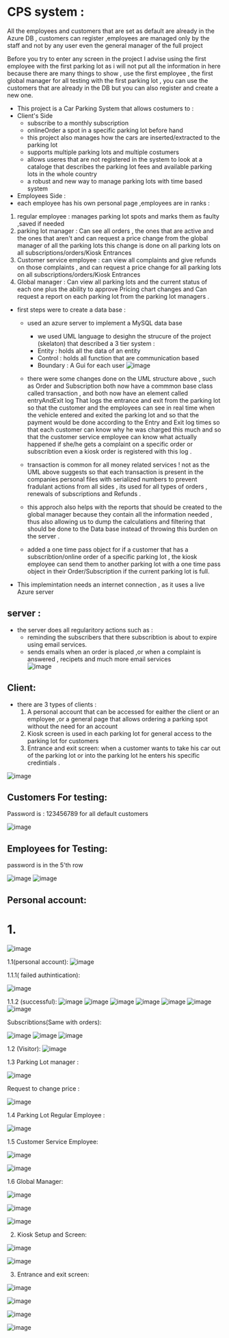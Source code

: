 # CPS system :

All the employees and customers that are set as default are already in the Azure DB , customers can register ,employees are managed only by the staff and not by any user even the general manager of the full project 

Before you try to enter any screen in the project I advise using the first employee with the first parking lot as i will not put all the information in here because there are many things to show , use the first employee , the first global manager for all testing with the first parking lot , you can use the customers that are already in the DB but you can also register and create a new one.


* This project is a Car Parking System that allows costumers to :
* Client's Side
   * subscribe to a monthly subscription
   * onlineOrder a spot in a specific parking lot before hand 
   * this project also manages how the cars are inserted/extracted to the parking lot 
   * supports multiple parking lots and multiple costumers 
   * allows useres that are not registered in the system to look at a cataloge that describes the parking lot fees and available parking lots in the whole country 
   * a robust and new way to manage parking lots with time based system 
 * Employees Side :
  * each employee has his own personal page ,employees are in ranks :
   1. regular employee : manages parking lot spots and marks them as faulty ,saved if needed 
   2. parking lot manager  : Can see all orders , the ones that are active and the ones that aren't and can request a price change from the global manager of all the parking lots this change is done on all parking lots on all subscriptions/orders/Kiosk Entrances 
   3. Customer service employee : can view all complaints and give refunds on those complaints , and can request a price change for all parking lots on all subscriptions/orders/Kiosk Entrances 
  4. Global manager : Can view all parking lots and the current status of each one plus the ability to approve Pricing chart changes and Can request a report on each parking lot from the parking lot managers .

* first steps were to create a data base :
   * used an azure server to implement a MySQL data base 
     * we used UML language to desighn the strucure of the project (skelaton) that described a 3 tier system :
      * Entity : holds all the data of an entity 
      * Control : holds all function that are communication based 
      * Boundary : A Gui for each user 
   ![image](https://github.com/AbednAboH/Car-Parking-System/assets/92520508/a3b8e905-a4df-4e91-80ac-b1d67fd35b42)

   * there were some changes done on the UML structure above , such as Order and Subscription both now have a commmon base class called transaction , and both now have an element called entryAndExit log That logs the entrance and exit from the parking lot so that the customer and the employees can see in real time when the vehicle entered and exited the parking lot and so that the payment would be done according to the Entry and Exit log times so that each customer can know why he was charged this much and so that the customer service employee can know what actually happened if she/he gets a complaint on a specific order or subscribtion even a kiosk order is registered with this log .
   
   * transaction is common for all money related services ! not as the UML above suggests so that each transaction is present in the companies personal files with serialized numbers to prevent fradulant actions from all sides , its used for all types of orders , renewals of subscriptions and Refunds .
   
   * this approch also helps with the reports that should be created to the global manager because they contain all the information needed , thus also allowing us to dump the calculations and filtering that should be done to the Data base instead of throwing this burden on the server .
   
   * added a one time pass object for if a customer that has a subscribtion/online order of a specific parking lot , the kiosk employee can send them to another parking lot with a one time pass object in their Order/Subscription if the current parking lot is full.
   
      
* This implemintation needs an internet connection , as it uses a live Azure server      

## server : 
   * the server does all regularitory actions such as :
     * reminding the subscribers that there subscribtion is about to expire using email services.
     * sends emails when an order is placed ,or when a complaint is answered , recipets and much more email services   
  ![image](https://github.com/AbednAboH/Car-Parking-System/assets/92520508/1dc2c4f8-7d24-4420-b561-4938dc4de730)

## Client:

  * there are 3 types of clients :
    1. A personal account that can be accessed for eaither the client or an employee ,or a general page that allows ordering a parking spot without the need for an account 
    2. Kiosk screen is used in each parking lot for general access to the parking lot for customers 
    3. Entrance and exit screen: when a customer wants to take his car out of the parking lot or into the parking lot he enters his specific credintials .
 
![image](https://github.com/AbednAboH/Car-Parking-System/assets/92520508/878217ca-c5b3-42de-bdda-50806d88cb98)

## Customers For testing:

Password is : 123456789 for all default customers

![image](https://github.com/AbednAboH/Car-Parking-System/assets/92520508/341449dd-5983-4f80-ad39-69f3342236da)

## Employees for Testing:
password is in the 5'th row

![image](https://github.com/AbednAboH/Car-Parking-System/assets/92520508/383a2c97-2260-48a8-9372-495e4099dbfa)
![image](https://github.com/AbednAboH/Car-Parking-System/assets/92520508/2b013350-8036-4c69-9afc-72f33d9b4b62)


## Personal account:


# 1.
 ![image](https://github.com/AbednAboH/Car-Parking-System/assets/92520508/2bbc4fca-48c6-4231-91b3-2bfc1508f77f)


 1.1(personal account):
    ![image](https://github.com/AbednAboH/Car-Parking-System/assets/92520508/b70774e0-a3e9-4920-8649-91a8105db026)
     
   1.1.1( failed authintication):
   
   ![image](https://github.com/AbednAboH/Car-Parking-System/assets/92520508/f956890f-98c8-4f88-a552-95df488debed)
   
   1.1.2 (successful):
   ![image](https://github.com/AbednAboH/Car-Parking-System/assets/92520508/290e7113-463e-4aef-8291-bcfbc744ebbc)
   ![image](https://github.com/AbednAboH/Car-Parking-System/assets/92520508/7eb44c61-5d25-471c-847d-22f461325520)
   ![image](https://github.com/AbednAboH/Car-Parking-System/assets/92520508/cdf4ac82-aece-484d-8617-7977e8d83ee7)
   ![image](https://github.com/AbednAboH/Car-Parking-System/assets/92520508/f330df9c-68e7-4c6b-bf8e-7a90a691b275)
   ![image](https://github.com/AbednAboH/Car-Parking-System/assets/92520508/3583b054-7789-4322-8217-7f9ec5e64707)
   ![image](https://github.com/AbednAboH/Car-Parking-System/assets/92520508/b71a2577-70c1-4a0d-aa90-5181b5a28a47)
   ![image](https://github.com/AbednAboH/Car-Parking-System/assets/92520508/3a8a1f3e-796c-41f5-a33f-c91ccf9f7822)
   
   Subscribtions(Same with orders):
   
   ![image](https://github.com/AbednAboH/Car-Parking-System/assets/92520508/de097786-6fab-4c6f-8f22-a74cd6460521)
   ![image](https://github.com/AbednAboH/Car-Parking-System/assets/92520508/d4431616-30c3-4f02-8013-04b93335b7e7)
   ![image](https://github.com/AbednAboH/Car-Parking-System/assets/92520508/b14ba568-5295-480a-a0c2-b69e7b5de8ab) 

 1.2 (Visitor): 
    ![image](https://github.com/AbednAboH/Car-Parking-System/assets/92520508/e6a2181d-dbdb-431d-aac8-a7514612ee2a)
    
 1.3 Parking Lot manager : 

  ![image](https://github.com/AbednAboH/Car-Parking-System/assets/92520508/8c4c4ed7-dda5-4a9f-8f50-e7addab056c5)
  
  Request to change price :
  
  ![image](https://github.com/AbednAboH/Car-Parking-System/assets/92520508/59958b30-e085-48d2-85b2-47d596aae676)

1.4 Parking Lot Regular Employee :

![image](https://github.com/AbednAboH/Car-Parking-System/assets/92520508/49adc874-fd92-4099-b668-20e9c2c3253d)

1.5 Customer Service Employee:

![image](https://github.com/AbednAboH/Car-Parking-System/assets/92520508/b5a86a0b-fb62-4110-ac87-770090f543c7)

![image](https://github.com/AbednAboH/Car-Parking-System/assets/92520508/c86b6257-3c37-4481-b26c-81741a613057)


1.6 Global Manager:

![image](https://github.com/AbednAboH/Car-Parking-System/assets/92520508/e92bb565-7727-49f5-8dcd-361078a8a16c)

![image](https://github.com/AbednAboH/Car-Parking-System/assets/92520508/aedd22b0-9116-4b11-9e85-e52216e054ba)

![image](https://github.com/AbednAboH/Car-Parking-System/assets/92520508/a7abf609-0ef8-44cb-800f-9f68e8a54540)


2. Kiosk Setup and Screen:

![image](https://github.com/AbednAboH/Car-Parking-System/assets/92520508/b86bc1c6-d7fd-492c-a3bb-144070b86ccd)

![image](https://github.com/AbednAboH/Car-Parking-System/assets/92520508/ae275be2-8f5e-46d7-8fbf-856130b5ce91)

3. Entrance and exit screen:

![image](https://github.com/AbednAboH/Car-Parking-System/assets/92520508/f6fc3c98-09f9-4db3-8641-51bd5c953b9b)

![image](https://github.com/AbednAboH/Car-Parking-System/assets/92520508/d1c8a8de-f15c-47d3-a4e5-40ecf6ecd429)

![image](https://github.com/AbednAboH/Car-Parking-System/assets/92520508/93b09f23-2f6b-406c-bbbb-0b57de928239)

![image](https://github.com/AbednAboH/Car-Parking-System/assets/92520508/2024078e-31cd-4263-b6da-bfb650333bb5)


